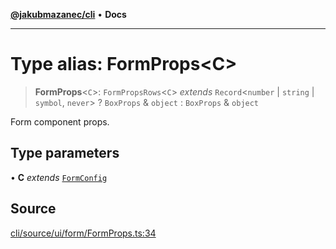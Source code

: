 [**@jakubmazanec/cli**](../README.md) • **Docs**

---

# Type alias: FormProps\<C\>

> **FormProps**\<`C`\>: `FormPropsRows`\<`C`\> _extends_ `Record`\<`number` \| `string` \| `symbol`,
> `never`\> ? `BoxProps` & `object` : `BoxProps` & `object`

Form component props.

## Type parameters

• **C** _extends_ [`FormConfig`](FormConfig.md)

## Source

[cli/source/ui/form/FormProps.ts:34](https://github.com/jakubmazanec/tools/blob/bb20df5276ddb119762948adc2cda520aef09f0f/packages/cli/source/ui/form/FormProps.ts#L34)
